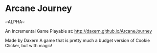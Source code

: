 # Arcane Journey
~ALPHA~

An Incremental Game
Playable at: http://daxern.github.io/ArcaneJourney

Made by Daxern
A game that is pretty much a budget version of Cookie Clicker, but with magic!
